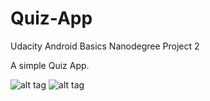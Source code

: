 # Quiz-App
Udacity Android Basics Nanodegree Project 2

A simple Quiz App.

![alt tag](http://i.imgur.com/kti7eWV.png) ![alt tag](http://i.imgur.com/DJKtOE8.png)

